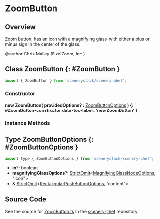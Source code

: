 # ZoomButton

## Overview

Zoom button, has an icon with a magnifying glass, with either a plus or minus sign in the center of the glass.

@author Chris Malley (PixelZoom, Inc.)

## Class ZoomButton {: #ZoomButton }


```js
import { ZoomButton } from 'scenerystack/scenery-phet';
```
### Constructor

#### new ZoomButton( providedOptions? : <span style="font-weight: 400;">[ZoomButtonOptions](../scenery-phet/ZoomButton.md#ZoomButtonOptions)</span> ) {: #ZoomButton-constructor data-toc-label='new ZoomButton' }

### Instance Methods





## Type ZoomButtonOptions {: #ZoomButtonOptions }


```js
import type { ZoomButtonOptions } from 'scenerystack/scenery-phet';
```


- **in**?: <span style="color: hsla(calc(var(--md-hue) + 180deg),80%,40%,1);">boolean</span>
- **magnifyingGlassOptions**?: [StrictOmit](../phet-core/StrictOmit.md)&lt;[MagnifyingGlassNodeOptions](../scenery-phet/MagnifyingGlassNode.md#MagnifyingGlassNodeOptions), "icon"&gt;
- &amp; [StrictOmit](../phet-core/StrictOmit.md)&lt;[RectangularPushButtonOptions](../sun/RectangularPushButton.md#RectangularPushButtonOptions), "content"&gt;




## Source Code

See the source for [ZoomButton.ts](https://github.com/phetsims/scenery-phet/blob/main/js/buttons/ZoomButton.ts) in the [scenery-phet](https://github.com/phetsims/scenery-phet) repository.
